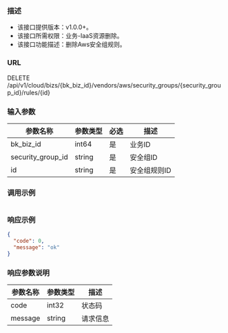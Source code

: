 ### 描述

- 该接口提供版本：v1.0.0+。
- 该接口所需权限：业务-IaaS资源删除。
- 该接口功能描述：删除Aws安全组规则。

### URL

DELETE /api/v1/cloud/bizs/{bk_biz_id}/vendors/aws/security_groups/{security_group_id}/rules/{id}

### 输入参数

| 参数名称                | 参数类型   | 必选       | 描述       |
|---------------------|--------|----------|----------|
| bk_biz_id           | int64  | 是        | 业务ID     |
| security_group_id   | string | 是        | 安全组ID    |
| id                  | string | 是        | 安全组规则ID  |

### 调用示例

```json

```

### 响应示例

```json
{
  "code": 0,
  "message": "ok"
}
```

### 响应参数说明

| 参数名称    | 参数类型   | 描述   |
|---------|--------|------|
| code    | int32  | 状态码  |
| message | string | 请求信息 |
